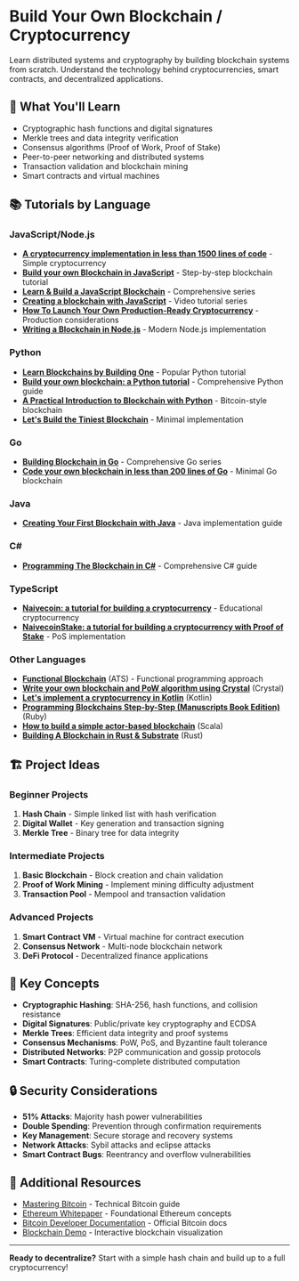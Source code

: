 # Build Your Own Blockchain / Cryptocurrency

Learn distributed systems and cryptography by building blockchain systems from scratch. Understand the technology behind cryptocurrencies, smart contracts, and decentralized applications.

## 🎯 What You'll Learn

- Cryptographic hash functions and digital signatures
- Merkle trees and data integrity verification
- Consensus algorithms (Proof of Work, Proof of Stake)
- Peer-to-peer networking and distributed systems
- Transaction validation and blockchain mining
- Smart contracts and virtual machines

## 📚 Tutorials by Language

### JavaScript/Node.js
- **[A cryptocurrency implementation in less than 1500 lines of code](https://github.com/conradoqg/naivecoin)** - Simple cryptocurrency
- **[Build your own Blockchain in JavaScript](https://github.com/savjee/SavjeeCoin)** - Step-by-step blockchain tutorial
- **[Learn & Build a JavaScript Blockchain](https://medium.com/digital-alchemy-holdings/learn-build-a-javascript-blockchain-part-1-ca61c285821e)** - Comprehensive series
- **[Creating a blockchain with JavaScript](https://www.youtube.com/watch?v=zVqczFZr124&list=PLzvRQMJ9HDiTqZmbtFisdXFxul5k0F-Q4)** - Video tutorial series
- **[How To Launch Your Own Production-Ready Cryptocurrency](https://hackernoon.com/how-to-launch-your-own-production-ready-cryptocurrency-ab97cb773371)** - Production considerations
- **[Writing a Blockchain in Node.js](https://www.smashingmagazine.com/2020/02/cryptocurrency-blockchain-node-js/)** - Modern Node.js implementation

### Python
- **[Learn Blockchains by Building One](https://hackernoon.com/learn-blockchains-by-building-one-117428612f46)** - Popular Python tutorial
- **[Build your own blockchain: a Python tutorial](https://ecomunsing.com/build-your-own-blockchain)** - Comprehensive Python guide
- **[A Practical Introduction to Blockchain with Python](http://adilmoujahid.com/posts/2018/03/intro-blockchain-bitcoin-python/)** - Bitcoin-style blockchain
- **[Let's Build the Tiniest Blockchain](https://medium.com/crypto-currently/lets-build-the-tiniest-blockchain-e70965a248b)** - Minimal implementation

### Go
- **[Building Blockchain in Go](https://jeiwan.net/posts/building-blockchain-in-go-part-1/)** - Comprehensive Go series
- **[Code your own blockchain in less than 200 lines of Go](https://mycoralhealth.medium.com/code-your-own-blockchain-in-less-than-200-lines-of-go-e296282bcffc)** - Minimal Go blockchain

### Java
- **[Creating Your First Blockchain with Java](https://medium.com/programmers-blockchain/create-simple-blockchain-java-tutorial-from-scratch-6eeed3cb03fa)** - Java implementation guide

### C#
- **[Programming The Blockchain in C#](https://programmingblockchain.gitbook.io/programmingblockchain/)** - Comprehensive C# guide

### TypeScript
- **[Naivecoin: a tutorial for building a cryptocurrency](https://github.com/lhartikk/naivecoin)** - Educational cryptocurrency
- **[NaivecoinStake: a tutorial for building a cryptocurrency with Proof of Stake](https://github.com/lhartikk/naivechain)** - PoS implementation

### Other Languages
- **[Functional Blockchain](https://github.com/graninas/functional-blockchain)** (ATS) - Functional programming approach
- **[Write your own blockchain and PoW algorithm using Crystal](https://medium.com/@bradford_hamilton/write-your-own-blockchain-and-pow-algorithm-using-crystal-d53d5d9d0c52)** (Crystal)
- **[Let's implement a cryptocurrency in Kotlin](https://medium.com/@vaibhav0109/lets-implement-a-cryptocurrency-in-kotlin-part-1-blockchain-basics-3cc0ead56ce9)** (Kotlin)
- **[Programming Blockchains Step-by-Step (Manuscripts Book Edition)](https://github.com/yukimotopress/programming-blockchains-step-by-step)** (Ruby)
- **[How to build a simple actor-based blockchain](https://medium.com/@jonas_32040/how-to-build-a-simple-actor-based-blockchain-aac1e996c177)** (Scala)
- **[Building A Blockchain in Rust & Substrate](https://medium.com/substrate-developer-hub/substrate-tutorial-zero-to-hero-9e80b12f096b)** (Rust)

## 🏗️ Project Ideas

### Beginner Projects
1. **Hash Chain** - Simple linked list with hash verification
2. **Digital Wallet** - Key generation and transaction signing
3. **Merkle Tree** - Binary tree for data integrity

### Intermediate Projects
1. **Basic Blockchain** - Block creation and chain validation
2. **Proof of Work Mining** - Implement mining difficulty adjustment
3. **Transaction Pool** - Mempool and transaction validation

### Advanced Projects
1. **Smart Contract VM** - Virtual machine for contract execution
2. **Consensus Network** - Multi-node blockchain network
3. **DeFi Protocol** - Decentralized finance applications

## 🧪 Key Concepts

- **Cryptographic Hashing**: SHA-256, hash functions, and collision resistance
- **Digital Signatures**: Public/private key cryptography and ECDSA
- **Merkle Trees**: Efficient data integrity and proof systems  
- **Consensus Mechanisms**: PoW, PoS, and Byzantine fault tolerance
- **Distributed Networks**: P2P communication and gossip protocols
- **Smart Contracts**: Turing-complete distributed computation

## 🔒 Security Considerations

- **51% Attacks**: Majority hash power vulnerabilities
- **Double Spending**: Prevention through confirmation requirements
- **Key Management**: Secure storage and recovery systems
- **Network Attacks**: Sybil attacks and eclipse attacks
- **Smart Contract Bugs**: Reentrancy and overflow vulnerabilities

## 🔗 Additional Resources

- [Mastering Bitcoin](https://github.com/bitcoinbook/bitcoinbook) - Technical Bitcoin guide
- [Ethereum Whitepaper](https://ethereum.org/en/whitepaper/) - Foundational Ethereum concepts
- [Bitcoin Developer Documentation](https://developer.bitcoin.org/) - Official Bitcoin docs
- [Blockchain Demo](https://andersbrownworth.com/blockchain/) - Interactive blockchain visualization

---

**Ready to decentralize?** Start with a simple hash chain and build up to a full cryptocurrency!